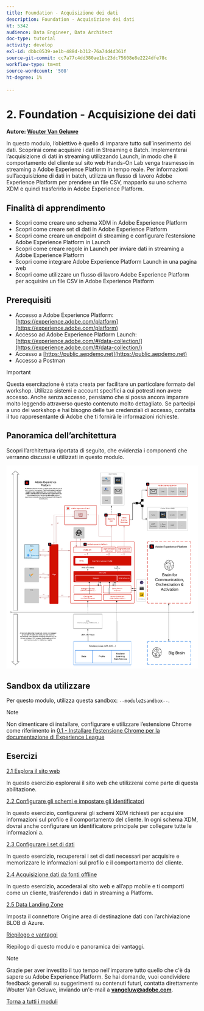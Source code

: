 ```yaml
---
title: Foundation - Acquisizione dei dati
description: Foundation - Acquisizione dei dati
kt: 5342
audience: Data Engineer, Data Architect
doc-type: tutorial
activity: develop
exl-id: dbbc0539-ae1b-488d-b312-76a74d4d361f
source-git-commit: cc7a77c4dd380ae1bc23dc75608e8e2224dfe78c
workflow-type: tm+mt
source-wordcount: '508'
ht-degree: 1%

---
```


# 2. Foundation - Acquisizione dei dati

**Autore: [Wouter Van Geluwe](https://www.linkedin.com/in/woutervangeluwe/)**

In questo modulo, l’obiettivo è quello di imparare tutto sull’inserimento dei dati. Scoprirai come acquisire i dati in Streaming e Batch. Implementerai l’acquisizione di dati in streaming utilizzando Launch, in modo che il comportamento del cliente sul sito web Hands-On Lab venga trasmesso in streaming a Adobe Experience Platform in tempo reale. Per informazioni sull’acquisizione di dati in batch, utilizza un flusso di lavoro Adobe Experience Platform per prendere un file CSV, mapparlo su uno schema XDM e quindi trasferirlo in Adobe Experience Platform.

## Finalità di apprendimento

- Scopri come creare uno schema XDM in Adobe Experience Platform
- Scopri come creare set di dati in Adobe Experience Platform
- Scopri come creare un endpoint di streaming e configurare l’estensione Adobe Experience Platform in Launch
- Scopri come creare regole in Launch per inviare dati in streaming a Adobe Experience Platform
- Scopri come integrare Adobe Experience Platform Launch in una pagina web
- Scopri come utilizzare un flusso di lavoro Adobe Experience Platform per acquisire un file CSV in Adobe Experience Platform

## Prerequisiti

- Accesso a Adobe Experience Platform: [https://experience.adobe.com/platform](https://experience.adobe.com/platform)
- Accesso ad Adobe Experience Platform Launch: [https://experience.adobe.com/#/data-collection/](https://experience.adobe.com/#/data-collection/)
- Accesso a [https://public.aepdemo.net](https://public.aepdemo.net)
- Accesso a Postman

>[!IMPORTANT]
>
>Questa esercitazione è stata creata per facilitare un particolare formato del workshop. Utilizza sistemi e account specifici a cui potresti non avere accesso. Anche senza accesso, pensiamo che si possa ancora imparare molto leggendo attraverso questo contenuto molto dettagliato. Se partecipi a uno dei workshop e hai bisogno delle tue credenziali di accesso, contatta il tuo rappresentante di Adobe che ti fornirà le informazioni richieste.

## Panoramica dell’architettura

Scopri l’architettura riportata di seguito, che evidenzia i componenti che verranno discussi e utilizzati in questo modulo.

![Panoramica dell’architettura](../../assets/images/architecturem2.png)

## Sandbox da utilizzare

Per questo modulo, utilizza questa sandbox: `--module2sandbox--`.

>[!NOTE]
>
>Non dimenticare di installare, configurare e utilizzare l’estensione Chrome come riferimento in [0.1 - Installare l’estensione Chrome per la documentazione di Experience League](../module0/ex1.md)

## Esercizi

[2.1 Esplora il sito web](./ex1.md)

In questo esercizio esplorerai il sito web che utilizzerai come parte di questa abilitazione.

[2.2 Configurare gli schemi e impostare gli identificatori](./ex2.md)

In questo esercizio, configurerai gli schemi XDM richiesti per acquisire informazioni sul profilo e il comportamento del cliente. In ogni schema XDM, dovrai anche configurare un identificatore principale per collegare tutte le informazioni a.

[2.3 Configurare i set di dati](./ex3.md)

In questo esercizio, recupererai i set di dati necessari per acquisire e memorizzare le informazioni sul profilo e il comportamento del cliente.

[2.4 Acquisizione dati da fonti offline](./ex4.md)

In questo esercizio, accederai al sito web e all’app mobile e ti comporti come un cliente, trasferendo i dati in streaming a Platform.

[2.5 Data Landing Zone](./ex5.md)

Imposta il connettore Origine area di destinazione dati con l’archiviazione BLOB di Azure.

[Riepilogo e vantaggi](./summary.md)

Riepilogo di questo modulo e panoramica dei vantaggi.

>[!NOTE]
>
>Grazie per aver investito il tuo tempo nell&#39;imparare tutto quello che c&#39;è da sapere su Adobe Experience Platform. Se hai domande, vuoi condividere feedback generali su suggerimenti su contenuti futuri, contatta direttamente Wouter Van Geluwe, inviando un&#39;e-mail a **vangeluw@adobe.com**.

[Torna a tutti i moduli](../../overview.md)

